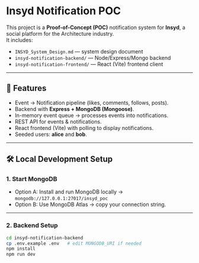 # Insyd Notification POC

This project is a **Proof-of-Concept (POC)** notification system for **Insyd**, a social platform for the Architecture industry.  
It includes:
- `INSYD_System_Design.md` — system design document
- `insyd-notification-backend/` — Node/Express/Mongo backend
- `insyd-notification-frontend/` — React (Vite) frontend client

---

## 🚀 Features
- Event → Notification pipeline (likes, comments, follows, posts).
- Backend with **Express + MongoDB (Mongoose)**.
- In-memory event queue → processes events into notifications.
- REST API for events & notifications.
- React frontend (Vite) with polling to display notifications.
- Seeded users: **alice** and **bob**.

---

## 🛠 Local Development Setup

### 1. Start MongoDB
- Option A: Install and run MongoDB locally → `mongodb://127.0.0.1:27017/insyd_poc`
- Option B: Use MongoDB Atlas → copy your connection string.

---

### 2. Backend Setup
```bash
cd insyd-notification-backend
cp .env.example .env   # edit MONGODB_URI if needed
npm install
npm run dev

 
